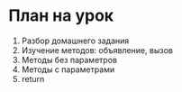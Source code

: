 # План на урок

1. Разбор домашнего задания
2. Изучение методов: объявление, вызов
3. Методы без параметров
4. Методы с параметрами
5. return


